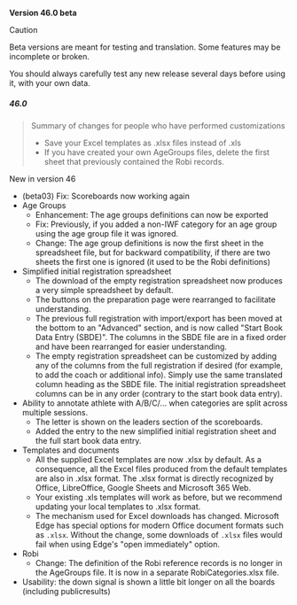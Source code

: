 **Version 46.0 beta**	

> [!CAUTION]
>
> Beta versions are meant for testing and translation. Some features may be incomplete or broken.
>
> You should always carefully test any new release several days before using it, with your own data.

##### 46.0

> Summary of changes for people who have performed customizations
>
> - Save your Excel templates as .xlsx files instead of .xls 
> - If you have created your own AgeGroups files, delete the first sheet that previously contained the Robi records.

New in version 46

- (beta03) Fix: Scoreboards now working again
- Age Groups
  - Enhancement: The age groups definitions can now be exported
  - Fix: Previously, if you added a non-IWF category for an age group using the age group file it was ignored.
  - Change: The age group definitions is now the first sheet in the spreadsheet file, but for backward compatibility, if there are two sheets the first one is ignored (it used to be the Robi definitions)
- Simplified initial registration spreadsheet
  - The download of the empty registration spreadsheet now produces a very simple spreadsheet by default. 
  - The buttons on the preparation page were rearranged to facilitate understanding.
  - The previous full registration with import/export has been moved at the bottom to an "Advanced" section, and is now called "Start Book Data Entry (SBDE)".  The columns in the SBDE file are in a fixed order and have been rearranged for easier understanding.
  - The empty registration spreadsheet can be customized by adding any of the columns from the full registration if desired (for example, to add the coach or additional info).  Simply use the same translated column heading as the SBDE file. The initial registration spreadsheet columns can be in any order (contrary to the start book data entry).
- Ability to annotate athlete with A/B/C/... when categories are split across multiple sessions.  
  - The letter is shown on the leaders section of the scoreboards.  
  - Added the entry to the new simplified initial registration sheet and the full start book data entry.
- Templates and documents
  - All the supplied Excel templates are now .xlsx by default.  As a consequence, all the Excel files produced from the default templates are also in .xlsx format.  The .xlsx format is directly recognized by Office, LibreOffice, Google Sheets and Microsoft 365 Web. 
  - Your existing .xls templates will work as before, but we recommend updating your local templates to .xlsx format.
  - The mechanism used for Excel downloads has changed.  Microsoft Edge has special options for modern Office document formats such as `.xlsx`.  Without the change, some downloads of `.xlsx` files would fail when using Edge's "open immediately" option.
- Robi
  - Change: The definition of the Robi reference records is no longer in the AgeGroups file. It is now in a separate RobiCategories.xlsx file.  
- Usability: the down signal is shown a little bit longer on all the boards (including publicresults)
